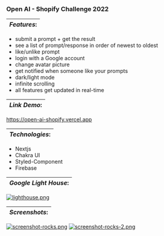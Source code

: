 ### Open AI - Shopify Challenge 2022

| **_Features_:** |
|---|

- submit a prompt  + get the result
- see a list of prompt/response in order of newest to oldest
- like/unlike prompt
- login with a Google account
- change avatar picture
- get notified when someone like your prompts
- dark/light mode
- infinite scrolling
- all features get updated in real-time

| **_Link Demo_:** |
|---|

https://open-ai-shopify.vercel.app

| **_Technologies_:** |
|---|

- Nextjs
- Chakra UI
- Styled-Component
- Firebase

| **_Google Light House_:** |
|---|

[![lighthouse.png](https://i.postimg.cc/rsktCFV4/lighthouse.png)](https://postimg.cc/k6T47CtM)

| **_Screenshots_:** |
|---|

[![screenshot-rocks.png](https://i.postimg.cc/L40mHSNm/screenshot-rocks.png)](https://postimg.cc/bdb7TK75)
[![screenshot-rocks-2.png](https://i.postimg.cc/MZYdRZh8/screenshot-rocks-2.png)](https://postimg.cc/hhfLRnDC)


